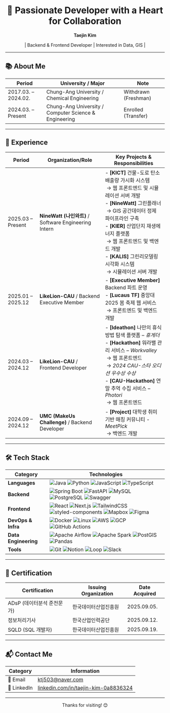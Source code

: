 <h1 align="center">🌱 Passionate Developer with a Heart for Collaboration</h1>
<p align="center"><strong>Taejin Kim</strong></p>
<p align="center">
  | Backend & Frontend Developer | Interested in Data, GIS |
</p>

---

## 📚 About Me

| Period | University / Major | Note |
|-----------------------|-------------------------------------|--------------|
| 2017.03. – 2024.02. | Chung-Ang University / Chemical Engineering | Withdrawn (Freshman) |
| 2024.03. – Present | Chung-Ang University / Computer Science & Engineering | Enrolled (Transfer) |

---

## 💼 Experience

| Period | Organization/Role | Key Projects & Responsibilities |
|----------------------|----------------------------------------------------|----------------------------------------------------------------------------------------------|
| 2025.03 – Present | **NineWatt (나인와트)** / Software Engineering Intern | - **[KICT]** 건물-도로 탄소배출량 가시화 시스템<br> &nbsp;→ 웹 프론트엔드 및 시뮬레이션 서버 개발 <br> - **[NineWatt]** 그린플래너<br> &nbsp;→ GIS 공간데이터 정제 파이프라인 구축 <br> - **[KIER]** 산업단지 재생에너지 플랫폼<br> &nbsp;→ 웹 프론트엔드 및 백엔드 개발 <br> - **[KALIS]** 그린리모델링 시각화 시스템<br> &nbsp;→ 시뮬레이션 서버 개발 |
| 2025.01 – 2025.12 | **LikeLion-CAU** / Backend Executive Member | - **[Executive Member]** Backend 파트 운영<br> - **[Lucaus TF]** 중앙대 2025 봄 축제 웹 서비스<br> &nbsp;→ 프론트엔드 및 백엔드 개발 |
| 2024.03 – 2024.12 | **LikeLion-CAU** / Frontend Developer | - **[Ideathon]** 나만의 휴식방법 탐색 플랫폼 – *휴게더* <br> - **[Hackathon]** 워라밸 관리 서비스 – *Workvalley*<br> &nbsp;→ 웹 프론트엔드<br> &nbsp;→ *2024 CAU-스타 오디션 우수상 수상* <br> - **[CAU-Hackathon]** 연말 추억 수집 서비스 – *Photori*<br> &nbsp;→ 웹 프론트엔드 |
| 2024.09 – 2024.12   | **UMC (MakeUs Challenge)** / Backend Developer     | - **[Project]** 대학생 취미 기반 매칭 커뮤니티 - *MeetPick*<br> &nbsp;→ 백엔드 개발 |

---

## 🛠 Tech Stack

| **Category**         | **Technologies** |
|----------------------|------------------|
| **Languages**        | ![Java](https://img.shields.io/badge/Java-007396?style=flat-square&logo=java&logoColor=white) ![Python](https://img.shields.io/badge/Python-3776AB?style=flat-square&logo=python&logoColor=white) ![JavaScript](https://img.shields.io/badge/JavaScript-F7DF1E?style=flat-square&logo=javascript&logoColor=black) ![TypeScript](https://img.shields.io/badge/TypeScript-3178C6?style=flat-square&logo=typescript&logoColor=white) |
| **Backend**          | ![Spring Boot](https://img.shields.io/badge/Spring_Boot-6DB33F?style=flat-square&logo=springboot&logoColor=white) ![FastAPI](https://img.shields.io/badge/FastAPI-009688?style=flat-square&logo=fastapi&logoColor=white) ![MySQL](https://img.shields.io/badge/MySQL-4479A1?style=flat-square&logo=mysql&logoColor=white) ![PostgreSQL](https://img.shields.io/badge/PostgreSQL-4169E1?style=flat-square&logo=postgresql&logoColor=white) ![Swagger](https://img.shields.io/badge/Swagger-85EA2D?style=flat-square&logo=swagger&logoColor=black) |
| **Frontend**         | ![React](https://img.shields.io/badge/React-61DAFB?style=flat-square&logo=react&logoColor=black) ![Next.js](https://img.shields.io/badge/Next.js-000000?style=flat-square&logo=next.js&logoColor=white) ![TailwindCSS](https://img.shields.io/badge/Tailwind_CSS-06B6D4?style=flat-square&logo=tailwind-css&logoColor=white) ![styled-components](https://img.shields.io/badge/styled--components-DB7093?style=flat-square&logo=styled-components&logoColor=white) ![Mapbox](https://img.shields.io/badge/Mapbox-000000?style=flat-square&logo=mapbox&logoColor=white) ![Figma](https://img.shields.io/badge/Figma-F24E1E?style=flat-square&logo=figma&logoColor=white) |
| **DevOps & Infra**   | ![Docker](https://img.shields.io/badge/Docker-2496ED?style=flat-square&logo=docker&logoColor=white) ![Linux](https://img.shields.io/badge/Linux-FCC624?style=flat-square&logo=linux&logoColor=black) ![AWS](https://img.shields.io/badge/AWS-232F3E?style=flat-square&logo=amazonaws&logoColor=white) ![GCP](https://img.shields.io/badge/GCP-4285F4?style=flat-square&logo=googlecloud&logoColor=white) ![GitHub Actions](https://img.shields.io/badge/GitHub_Actions-2088FF?style=flat-square&logo=githubactions&logoColor=white) |
| **Data Engineering** | ![Apache Airflow](https://img.shields.io/badge/Airflow-017CEE?style=flat-square&logo=apache-airflow&logoColor=white) ![Apache Spark](https://img.shields.io/badge/Spark-E25A1C?style=flat-square&logo=apachespark&logoColor=white) ![PostGIS](https://img.shields.io/badge/PostGIS-336791?style=flat-square&logo=postgis&logoColor=white) ![Pandas](https://img.shields.io/badge/Pandas-150458?style=flat-square&logo=pandas&logoColor=white) |
| **Tools**            | ![Git](https://img.shields.io/badge/Git-F05032?style=flat-square&logo=git&logoColor=white) ![Notion](https://img.shields.io/badge/Notion-000000?style=flat-square&logo=notion&logoColor=white) ![Loop](https://img.shields.io/badge/Loop-0256DC?style=flat-square&logo=loop&logoColor=white) ![Slack](https://img.shields.io/badge/Slack-4A154B?style=flat-square&logo=slack&logoColor=white) |

---

## 📄 Certification

| Certification | Issuing Organization | Date Acquired |
|----------|-----------|--------|
| ADsP (데이터분석 준전문가) | 한국데이터산업진흥원 | 2025.09.05. |
| 정보처리기사 | 한국산업인력공단 | 2025.09.12. |
| SQLD (SQL 개발자) | 한국데이터산업진흥원 | 2025.09.19. |
---

## 📬 Contact Me

| Category | Information |
|------------|------|
| 📧 Email    | [ktj503@naver.com](mailto:ktj503@naver.com) |
| 🔗 LinkedIn | [linkedin.com/in/taejin-kim-0a8836324](https://www.linkedin.com/in/taejin-kim-0a8836324/) |

---

<p align="center">
  Thanks for visiting! 😊
</p>
